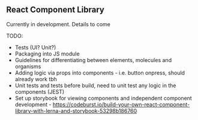 ## React Component Library

Currently in development. Details to come

TODO:
- Tests (UI? Unit?)
- Packaging into JS module
- Guidelines for differentiating between elements, molecules and organisms
- Adding logic via props into components - i.e. button onpress, should already work tbh
- Unit tests and tests before build, need to unit test any logic in the components (JEST)
- Set up storybook for viewing components and independent component development - https://codeburst.io/build-your-own-react-component-library-with-lerna-and-storybook-53298b186760
